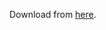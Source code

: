 Download from [here](https://docs.google.com/presentation/d/1YwOgmINQjyz3UchownScrOFVWukUtWyXd-mS34vxXjY/edit?usp=sharing).
